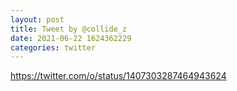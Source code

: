 ```yaml
--- 
layout: post 
title: Tweet by @collide_z 
date: 2021-06-22 1624362229 
categories: twitter 
--- 
```

https://twitter.com/o/status/1407303287464943624